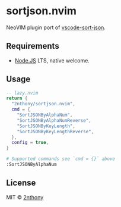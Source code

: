 # sortjson.nvim

NeoVIM plugin port of [vscode-sort-json](https://github.com/richie5um/vscode-sort-json).

## Requirements

- [Node.JS](https://nodejs.org/en/) LTS, native welcome.

## Usage

```lua
-- lazy.nvim
return {
  "2nthony/sortjson.nvim",
  cmd = {
    "SortJSONByAlphaNum",
    "SortJSONByAlphaNumReverse",
    "SortJSONByKeyLength",
    "SortJSONByKeyLengthReverse",
  },
  config = true,
}
```

```sh
# Supported commands see `cmd = {}` above
:SortJSONByAlphaNum
```

## License

MIT &copy; [2nthony](https://github.com/sponsors/2nthony)
